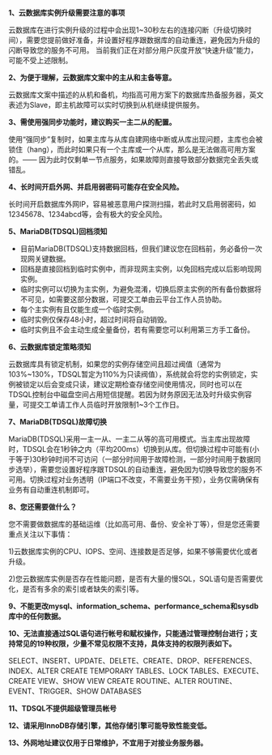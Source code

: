 **1、云数据库实例升级需要注意的事项**

云数据库在进行实例升级的过程中会出现1~30秒左右的连接闪断（升级切换时间），需要您提前做好准备，并设置好程序跟数据库的自动重连，避免因为升级的闪断导致您的服务不可用。
当前我们正在对部分用户灰度开放“快速升级”能力，可能不受上述限制。

**2、为便于理解，云数据库文案中的主从和主备等意。**

云数据库文案中描述的从机和备机，均指高可用方案下的数据库热备服务器，英文表述为Slave，即主机故障可以实时切换到从机继续提供服务。

**3、需使用强同步功能时，建议购买一主二从的配置。**

使用“强同步”复制时，如果主库与从库自建网络中断或从库出现问题，主库也会被锁住（hang），而此时如果只有一个主库或一个从库，那么是无法做高可用方案的。—— 因为此时仅剩单一节点服务，如果故障则直接导致部分数据完全丢失或错乱。
 
**4、长时间开启外网、并启用弱密码可能存在安全风险。**

长时间开启数据库外网IP，容易被恶意用户探测扫描，若此时又启用弱密码，如12345678、1234abcd等，会有极大的安全风险。


**5、MariaDB(TDSQL)回档须知**

- 目前MariaDB(TDSQL)支持数据回档，但我们建议您在回档前，务必备份一次现网关键数据。
- 回档是直接回档到临时实例中，而非现网主实例，以免回档完成以后影响现网实例。
- 临时实例可以切换为主实例，为避免混淆，切换后原主实例的所有备份数据将不可见，如需要这部分数据，可提交工单由云平台工作人员协助。
- 每个主实例有且仅能生成一个临时实例。
- 临时实例仅保存48小时，超过时间将自动销毁。
- 临时实例且不会主动生成全量备份，若有需要您可以利用第三方手工备份。


**6、云数据库锁定策略须知**

云数据库具有锁定机制，如果您的实例存储空间且超过阀值（通常为103%~130%，TDSQL暂定为110%为只读阀值），系统就会将您的实例锁定，实例被锁定以后会变成只读，建议定期检查存储空间使用情况，同时也可以在TDSQL控制台中磁盘空间占用短信提醒。若因为财务原因无法及时升级实例容量，可提交工单请工作人员临时开放限制1~3个工作日。


**7、MariaDB(TDSQL)故障切换**

MariaDB(TDSQL)采用一主一从、一主二从等的高可用模式。当主库出现故障时，TDSQL会在1秒钟之内（平均200ms）切换到从库。但切换过程中可能有(小于等于)30秒钟时间不可访问（一部分时间用于故障检测，一部分时间用于数据同步选举），需要您设置好程序跟TDSQL的自动重连，避免因为切换导致您的服务不可用。切换过程对业务透明（IP端口不改变，不需要业务干预），业务仅需确保有业务有自动重连机制即可。


**8、您还需要做什么？**

您不需要做数据库的基础运维（比如高可用、备份、安全补丁等），但是您还需要重点关注以下事情：

1)云数据库实例的CPU、IOPS、空间、连接数是否足够，如果不够需要优化或者升级。

2)您云数据库实例是否存在性能问题，是否有大量的慢SQL，SQL语句是否需要优化，是否有多余的索引或者缺失的索引等。


**9、不能更改mysql、information_schema、performance_schema和sysdb库中的任何数据。**

**10、无法直接通过SQL语句进行帐号和赋权操作，只能通过管理控制台进行；支持常见的19种权限，少量不常见权限不支持，具体支持的权限列表如下。**

SELECT、INSERT、UPDATE、DELETE、CREATE、DROP、REFERENCES、INDEX、ALTER
CREATE TEMPORARY TABLES、LOCK TABLES、EXECUTE、CREATE VIEW、SHOW VIEW
CREATE ROUTINE、ALTER ROUTINE、EVENT、TRIGGER、SHOW DATABASES

**11、TDSQL不提供超级管理员帐号**

**12、请采用InnoDB存储引擎，其他存储引擎可能导致性能变低。**

**13、外网地址建议仅用于日常维护，不宜用于对接业务服务器。**

